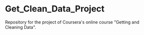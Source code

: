 # Get_Clean_Data_Project
Repository for the project of Coursera's online course "Getting and Cleaning Data".
